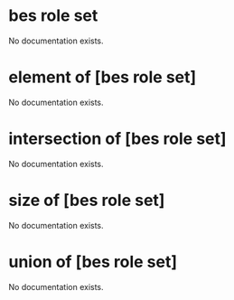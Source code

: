 # bes role set

No documentation exists.

# element of [bes role set]

No documentation exists.

# intersection of [bes role set]

No documentation exists.

# size of [bes role set]

No documentation exists.

# union of [bes role set]

No documentation exists.
